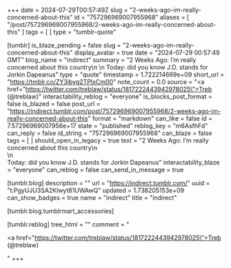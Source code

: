 +++
date = 2024-07-29T00:57:49Z
slug = "2-weeks-ago-im-really-concerned-about-this"
id = "757296969007955968"
aliases = [ "/post/757296969007955968/2-weeks-ago-im-really-concerned-about-this" ]
tags = [ ]
type = "tumblr-quote"

[tumblr]
is_blaze_pending = false
slug = "2-weeks-ago-im-really-concerned-about-this"
display_avatar = true
date = "2024-07-29 00:57:49 GMT"
blog_name = "indirect"
summary = "2 Weeks Ago: I’m really concerned about this country\n \n Today: did you know J.D. stands for Jorkin Dapeanus"
type = "quote"
timestamp = 1.722214669e+09
short_url = "https://tmblr.co/ZY3jbyg2TPIxCm00"
note_count = 0.0
source = "<a href=\"https://twitter.com/treblaw/status/1817222443942978025\">Treb (@treblaw)</a>"
interactability_reblog = "everyone"
is_blocks_post_format = false
is_blazed = false
post_url = "https://indirect.tumblr.com/post/757296969007955968/2-weeks-ago-im-really-concerned-about-this"
format = "markdown"
can_like = false
id = 7.57296969007956e+17
state = "published"
reblog_key = "m6AsfhFd"
can_reply = false
id_string = "757296969007955968"
can_blaze = false
tags = [ ]
should_open_in_legacy = true
text = "2 Weeks Ago: I&rsquo;m really concerned about this country\n<br/>\n<br/>Today: did you know J.D. stands for Jorkin Dapeanus"
interactability_blaze = "everyone"
can_reblog = false
can_send_in_message = true

[tumblr.blog]
description = ""
url = "https://indirect.tumblr.com/"
uuid = "t:PgyUJU3SA2Klwyt81UWAwQ"
updated = 1.738205153e+09
can_show_badges = true
name = "indirect"
title = "indirect"

[tumblr.blog.tumblrmart_accessories]

[tumblr.reblog]
tree_html = ""
comment = "<p><a href=\"https://twitter.com/treblaw/status/1817222443942978025\">Treb (@treblaw)</a></p>"
+++
